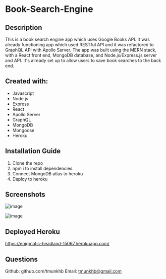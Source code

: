 # Book-Search-Engine

## Description
This is a book search engine app which uses Google Books API. It was already functioning app which used RESTful API and it was refactored to GraphQL API with Apollo Server. The app was built using the MERN stack, with a React front end, MongoDB database, and Node.js/Express.js server and API. It's already set up to allow users to save book searches to the back end.

## Created with:
- Javascript
- Node.js
- Express
- React
- Apollo Server
- GraphQL
- MongoDB
- Mongoose
- Heroku

## Installation Guide
1. Clone the repo
2. npm i to install dependencies
3. Connect MongoDB atlas to heroku
4. Deploy to heroku

## Screenshots 
![image](https://user-images.githubusercontent.com/109834827/211231295-54c3be48-f99b-49cd-8e33-e55e75edf4b6.png)

![image](https://user-images.githubusercontent.com/109834827/211231358-fca4b432-caf4-4674-8fea-bb69220b0c0b.png)

## Deployed Heroku
https://enigmatic-headland-15067.herokuapp.com/

## Questions
Github: github.com/tmunkhb
Email: tmunkhb@gmail.com

